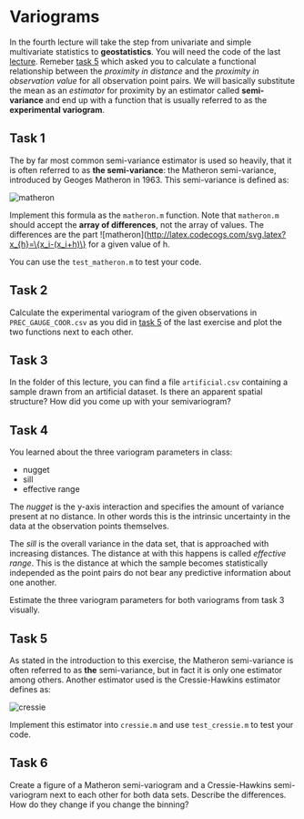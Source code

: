 # Variograms

In the fourth lecture will take the step from univariate and simple multivariate 
statistics to **geostatistics**. You will need the code of the last 
[lecture](https://github.com/KIT-HYD/geostatistics_lecture/tree/master/distance).
Remeber [task 5](https://github.com/KIT-HYD/geostatistics_lecture/tree/master/distance#task-5)
which asked you to calculate a functional relationship between the *proximity in distance*
and the *proximity in observation value* for all observation point pairs.
We will basically substitute the mean as an *estimator* for proximity by an 
estimator called **semi-variance** and end up with a function that is usually referred to
as the **experimental variogram**.

## Task 1

The by far most common semi-variance estimator is used so heavily, that it is 
often referred to as **the semi-variance**: the Matheron semi-variance, introduced by
Geoges Matheron in 1963. This semi-variance is defined as:

![matheron](http://latex.codecogs.com/svg.latex?\gamma(h)=\frac{1}{2N}\sum_{i=1}^N(x_i-(x_i+h))^2)

Implement this formula as the `matheron.m` function. Note that `matheron.m` 
should accept the **array of differences**, not the array of values.
The differences are the part ![matheron](http://latex.codecogs.com/svg.latex?x_{h}=\{x_i-(x_i+h)\} 
for a given value of h. 

You can use the `test_matheron.m` to test your code.

## Task 2

Calculate the experimental variogram of the given observations in 
`PREC_GAUGE_COOR.csv` as you did in 
[task 5](https://github.com/KIT-HYD/geostatistics_lecture/tree/master/distance#task-5)
of the last exercise and plot the two functions next to each other.

## Task 3

In the folder of this lecture, you can find a file `artificial.csv` containing 
a sample drawn from an artificial dataset. Is there an apparent spatial structure?
How did you come up with your semivariogram?

## Task 4

You learned about the three variogram parameters in class: 

* nugget
* sill
* effective range

The *nugget* is the y-axis interaction and specifies the amount of variance present 
at no distance. In other words this is the intrinsic uncertainty in the data 
at the observation points themselves.

The *sill* is the overall variance in the data set, that is approached with increasing
distances. The distance at with this happens is called *effective range*. 
This is the distance at which the sample becomes statistically independed as the 
point pairs do not bear any predictive information about one another.

Estimate the three variogram parameters for both variograms from task 3 visually.

## Task 5

As stated in the introduction to this exercise, the Matheron semi-variance is often 
referred to as **the** semi-variance, but in fact it is only one estimator among
others. Another estimator used is the Cressie-Hawkins estimator defines as:

![cressie](http://latex.codecogs.com/svg.latex?\gamma(h)=\frac{1}{2}\left(\frac{1}{N(h)}\sum_{i,j}\sqrt{|z(x_i)-z(x_j)|}\right)^4\left(0.457+\frac{0.494}{N(h)}+\frac{0.045}{N^2(h)}\right)^{-1})

Implement this estimator into `cressie.m` and use `test_cressie.m` to test 
your code.

## Task 6

Create a figure of a Matheron semi-variogram and a Cressie-Hawkins semi-variogram 
next to each other for both data sets. Describe the differences. How do they change 
if you change the binning? 